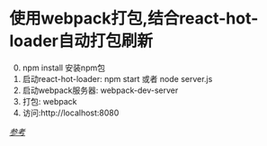 # 使用webpack打包,结合react-hot-loader自动打包刷新

0. npm install 安装npm包
1. 启动react-hot-loader: npm start 或者 node server.js
2. 启动webpack服务器: webpack-dev-server
3. 打包: webpack
4. 访问:http://localhost:8080

[*参考*](http://www.infoq.com/cn/articles/react-and-webpack?utm_source=tuicool)